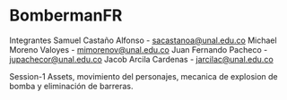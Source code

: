 # BombermanFR
Integrantes 
Samuel Castaño Alfonso - sacastanoa@unal.edu.co
Michael Moreno Valoyes - mimorenov@unal.edu.co
Juan Fernando Pacheco - jupachecor@unal.edu.co
Jacob Arcila Cardenas - jarcilac@unal.edu.co



Session-1
Assets, movimiento del personajes, mecanica de explosion de bomba y eliminación de barreras.
